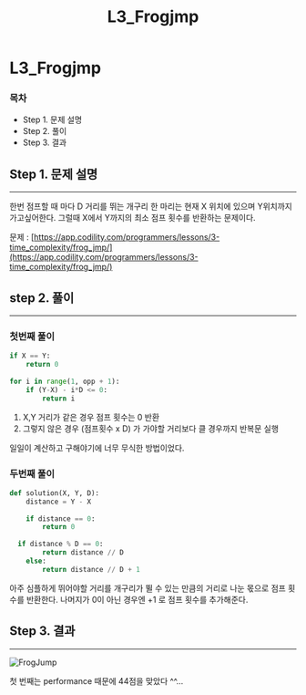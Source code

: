 ﻿---  
title:  "L3_Frogjmp"  
  
categories:  
 - Codility
tags:  
 - Study, Codility
 
---

# L3_Frogjmp
### 목차

-  Step 1. 문제 설명
-  Step 2. 풀이
-  Step 3. 결과

## Step 1. 문제 설명
---
한번 점프할 때 마다 D 거리를 뛰는 개구리 한 마리는 현재 X 위치에 있으며 Y위치까지 가고싶어한다. 그럴때 X에서 Y까지의 최소 점프 횟수를 반환하는 문제이다.

문제 :
[https://app.codility.com/programmers/lessons/3-time_complexity/frog_jmp/](https://app.codility.com/programmers/lessons/3-time_complexity/frog_jmp/) 


## step 2. 풀이
---

### 첫번째 풀이

```python
if X == Y:  
    return 0  
  
for i in range(1, opp + 1):  
    if (Y-X) - i*D <= 0:  
        return i
```

1. X,Y 거리가 같은 경우 점프 횟수는 0 반환
2. 그렇지 않은 경우 (점프횟수 x D) 가 가야할 거리보다 클 경우까지 반복문 실행

일일이 계산하고 구해야기에 너무 무식한 방법이었다. 

### 두번째 풀이

```python
def solution(X, Y, D):  
    distance = Y - X  
  
    if distance == 0:  
        return 0  
  
  if distance % D == 0:  
        return distance // D  
    else:  
        return distance // D + 1
```
아주 심플하게 뛰어야할 거리를 개구리가 뛸 수 있는 만큼의 거리로 나눈 몫으로 점프 횟수를 반환한다. 나머지가 0이 아닌 경우엔 +1 로 점프 횟수를 추가해준다.


## Step 3. 결과
---
![FrogJump](https://user-images.githubusercontent.com/59912557/76526034-43a30400-64b0-11ea-9c70-f335e88ecaa8.PNG)

첫 번째는 performance 때문에 44점을 맞았다 ^^...
